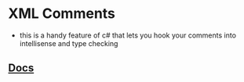 # XML Comments

- this is a handy feature of c# that lets you hook your comments into intellisense and type checking

## [Docs](https://docs.microsoft.com/en-us/dotnet/csharp/codedoc#para)
